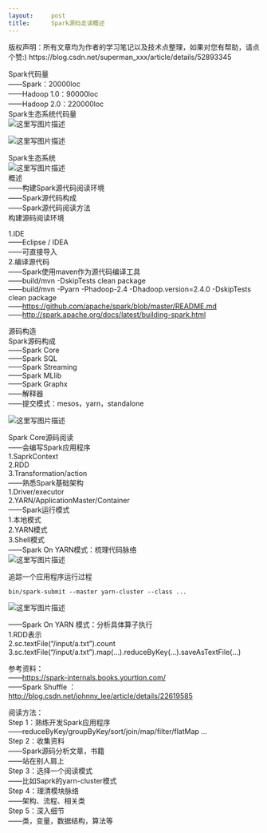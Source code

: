 ```yaml
---
layout:     post
title:      Spark源码走读概述
---
```

<div id="article_content" class="article_content clearfix csdn-tracking-statistics" data-pid="blog" data-mod="popu_307" data-dsm="post">
								<div class="article-copyright">
					版权声明：所有文章均为作者的学习笔记以及技术点整理，如果对您有帮助，请点个赞:)					https://blog.csdn.net/superman_xxx/article/details/52893345				</div>
								            <div id="content_views" class="markdown_views prism-atom-one-dark">
							<!-- flowchart 箭头图标 勿删 -->
							<svg xmlns="http://www.w3.org/2000/svg" style="display: none;"><path stroke-linecap="round" d="M5,0 0,2.5 5,5z" id="raphael-marker-block" style="-webkit-tap-highlight-color: rgba(0, 0, 0, 0);"></path></svg>
							<p>Spark代码量 <br>
——Spark：20000loc <br>
——Hadoop 1.0：90000loc <br>
——Hadoop 2.0：220000loc <br>
Spark生态系统代码量 <br>
<img src="https://img-blog.csdn.net/20161022160519469" alt="这里写图片描述" title=""></p>

<p><img src="https://img-blog.csdn.net/20161022160557563" alt="这里写图片描述" title=""></p>

<p>Spark生态系统 <br>
<img src="https://img-blog.csdn.net/20161022160633474" alt="这里写图片描述" title=""> <br>
概述 <br>
——构建Spark源代码阅读环境 <br>
——Spark源代码构成 <br>
——Spark源代码阅读方法 <br>
构建源码阅读环境</p>

<p>1.IDE <br>
——Eclipse / IDEA <br>
——可直接导入 <br>
2.编译源代码 <br>
——Spark使用maven作为源代码编译工具 <br>
——build/mvn -DskipTests clean package <br>
——build/mvn -Pyarn -Phadoop-2.4 -Dhadoop.version=2.4.0 -DskipTests clean package <br>
——<a href="https://github.com/apache/spark/blob/master/README.md" rel="nofollow">https://github.com/apache/spark/blob/master/README.md</a> <br>
——<a href="http://spark.apache.org/docs/latest/building-spark.html" rel="nofollow">http://spark.apache.org/docs/latest/building-spark.html</a></p>

<p>源码构造 <br>
Spark源码构成 <br>
——Spark Core <br>
——Spark SQL <br>
——Spark Streaming <br>
——Spark MLlib <br>
——Spark Graphx <br>
——解释器 <br>
——提交模式：mesos，yarn，standalone</p>

<p><img src="https://img-blog.csdn.net/20161022161724881" alt="这里写图片描述" title=""></p>

<p>Spark Core源码阅读 <br>
——会编写Spark应用程序 <br>
1.SaprkContext <br>
2.RDD <br>
3.Transformation/action <br>
——熟悉Spark基础架构 <br>
1.Driver/executor <br>
2.YARN/ApplicationMaster/Container <br>
——Spark运行模式 <br>
1.本地模式 <br>
2.YARN模式 <br>
3.Shell模式 <br>
——Spark On YARN模式：梳理代码脉络 <br>
<img src="https://img-blog.csdn.net/20161022162400916" alt="这里写图片描述" title=""></p>

<p>追踪一个应用程序运行过程</p>

<pre class="prettyprint"><code class=" hljs r">bin/spark-submit --master yarn-cluster --class <span class="hljs-keyword">...</span></code></pre>

<p><img src="https://img-blog.csdn.net/20161022162554948" alt="这里写图片描述" title=""></p>

<p>——Spark On YARN 模式：分析具体算子执行 <br>
1.RDD表示 <br>
2.sc.textFile(“/input/a.txt”).count <br>
3.sc.textFile(“/input/a.txt”).map(…).reduceByKey(…).saveAsTextFile(…)</p>

<p>参考资料： <br>
——<a href="https://spark-internals.books.yourtion.com/" rel="nofollow">https://spark-internals.books.yourtion.com/</a> <br>
——Spark Shuffle ：<a href="http://blog.csdn.net/johnny_lee/article/details/22619585" rel="nofollow">http://blog.csdn.net/johnny_lee/article/details/22619585</a></p>

<p>阅读方法： <br>
Step 1：熟练开发Spark应用程序 <br>
——reduceByKey/groupByKey/sort/join/map/filter/flatMap … <br>
Step 2：收集资料 <br>
——Spark源码分析文章，书籍 <br>
——站在别人肩上 <br>
Step 3：选择一个阅读模式 <br>
——比如Saprk的yarn-cluster模式 <br>
Step 4：理清模块脉络 <br>
——架构、流程、相关类 <br>
Step 5：深入细节 <br>
——类，变量，数据结构，算法等</p>            </div>
						<link href="https://csdnimg.cn/release/phoenix/mdeditor/markdown_views-9e5741c4b9.css" rel="stylesheet">
                </div>